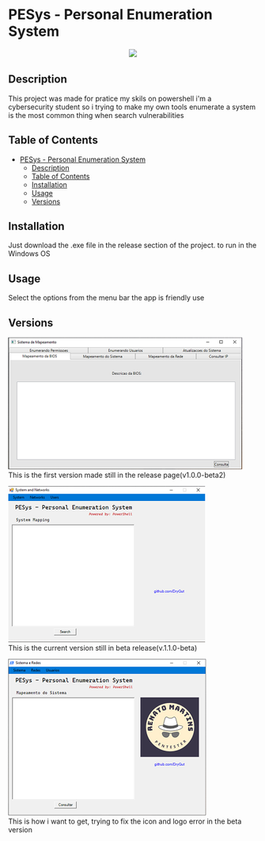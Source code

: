 ﻿# PESys - Personal Enumeration System
<p align="center">
  <img src="https://user-images.githubusercontent.com/91312588/231555322-b8b7b309-04c2-426c-965b-6e130428b00f.png">
 </p>


## Description

This project was made for pratice my skils on powershell
i'm a cybersecurity student so i trying to make my own tools
enumerate a system is the most common thing when search vulnerabilities

## Table of Contents


- [PESys - Personal Enumeration System](#pesys---personal-enumeration-system)
  - [Description](#description)
  - [Table of Contents](#table-of-contents)
  - [Installation](#installation)
  - [Usage](#usage)
  - [Versions](#versions)

## Installation

Just download the .exe file in the release section of the project.
to run in the Windows OS

## Usage

Select the options from the menu bar
the app is friendly use

## Versions

![alt text](assets/images/old-PESys.png)<br>
This is the first version made still in the release page(v1.0.0-beta2)

![alt text](assets/images/pesys-beta.png)<br>
This is the current version still in beta release(v.1.1.0-beta)

![alt text](assets/images/screenshot-pes.png)<br>
This is how i want to get, trying to fix the icon and logo error in the beta version



